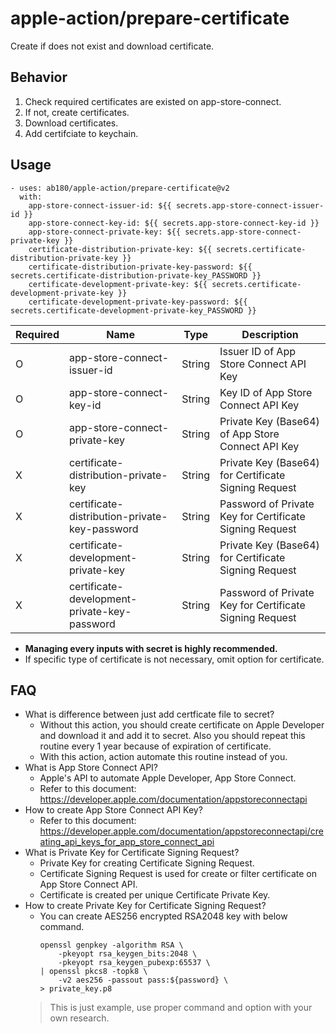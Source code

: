 # apple-action/prepare-certificate

Create if does not exist and download certificate.

## Behavior

1. Check required certificates are existed on app-store-connect.
2. If not, create certificates.
3. Download certificates.
4. Add certifciate to keychain.

## Usage

```
- uses: ab180/apple-action/prepare-certificate@v2
  with:
    app-store-connect-issuer-id: ${{ secrets.app-store-connect-issuer-id }}
    app-store-connect-key-id: ${{ secrets.app-store-connect-key-id }}
    app-store-connect-private-key: ${{ secrets.app-store-connect-private-key }}
    certificate-distribution-private-key: ${{ secrets.certificate-distribution-private-key }}
    certificate-distribution-private-key-password: ${{ secrets.certificate-distribution-private-key_PASSWORD }}
    certificate-development-private-key: ${{ secrets.certificate-development-private-key }}
    certificate-development-private-key-password: ${{ secrets.certificate-development-private-key_PASSWORD }}
```

Required    | Name                                          | Type      | Description
---         | ---                                           | ---       | ---
O           | app-store-connect-issuer-id                   | String    | Issuer ID of App Store Connect API Key
O           | app-store-connect-key-id                      | String    | Key ID of App Store Connect API Key
O           | app-store-connect-private-key                 | String    | Private Key (Base64) of App Store Connect API Key
X           | certificate-distribution-private-key          | String    | Private Key (Base64) for Certificate Signing Request
X           | certificate-distribution-private-key-password | String    | Password of Private Key for Certificate Signing Request
X           | certificate-development-private-key           | String    | Private Key (Base64) for Certificate Signing Request
X           | certificate-development-private-key-password  | String    | Password of Private Key for Certificate Signing Request

- **Managing every inputs with secret is highly recommended.**
- If specific type of certificate is not necessary, omit option for certificate.

## FAQ

- What is difference between just add certficate file to secret?
    - Without this action, you should create certificate on Apple Developer and download it and add it to secret. Also you should repeat this routine every 1 year because of expiration of certificate.
    - With this action, action automate this routine instead of you.
- What is App Store Connect API?
    - Apple's API to automate Apple Developer, App Store Connect.
    - Refer to this document: <https://developer.apple.com/documentation/appstoreconnectapi>
- How to create App Store Connect API Key?
    - Refer to this document: <https://developer.apple.com/documentation/appstoreconnectapi/creating_api_keys_for_app_store_connect_api>
- What is Private Key for Certificate Signing Request?
    - Private Key for creating Certificate Signing Request.
    - Certificate Signing Request is used for create or filter certificate on App Store Connect API.
    - Certificate is created per unique Certificate Private Key.
- How to create Private Key for Certificate Signing Request?
    - You can create AES256 encrypted RSA2048 key with below command.
        ```
        openssl genpkey -algorithm RSA \
            -pkeyopt rsa_keygen_bits:2048 \
            -pkeyopt rsa_keygen_pubexp:65537 \
        | openssl pkcs8 -topk8 \
            -v2 aes256 -passout pass:${password} \
        > private_key.p8
        ```
    > This is just example, use proper command and option with your own research.
